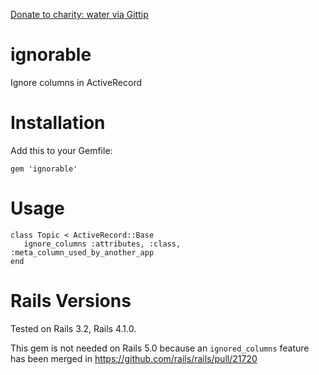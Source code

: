 [Donate to charity: water via Gittip](https://www.gittip.com/nthj/)

ignorable
=========

Ignore columns in ActiveRecord 

Installation
============

Add this to your Gemfile: 
  
    gem 'ignorable'

Usage
=====

    class Topic < ActiveRecord::Base
       ignore_columns :attributes, :class, :meta_column_used_by_another_app
    end

Rails Versions
==============

Tested on Rails 3.2, Rails 4.1.0.

This gem is not needed on Rails 5.0 because an `ignored_columns` feature has
been merged in https://github.com/rails/rails/pull/21720
